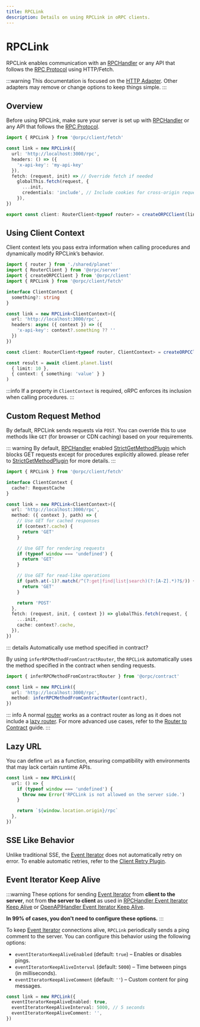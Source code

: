 ```yaml
---
title: RPCLink
description: Details on using RPCLink in oRPC clients.
---
```


# RPCLink

RPCLink enables communication with an [RPCHandler](/docs/rpc-handler) or any API that follows the [RPC Protocol](/docs/advanced/rpc-protocol) using HTTP/Fetch.

:::warning
This documentation is focused on the [HTTP Adapter](/docs/adapters/http).
Other adapters may remove or change options to keep things simple.
:::

## Overview

Before using RPCLink, make sure your server is set up with [RPCHandler](/docs/rpc-handler) or any API that follows the [RPC Protocol](/docs/advanced/rpc-protocol).

```ts
import { RPCLink } from '@orpc/client/fetch'

const link = new RPCLink({
  url: 'http://localhost:3000/rpc',
  headers: () => ({
    'x-api-key': 'my-api-key'
  }),
  fetch: (request, init) => // Override fetch if needed
    globalThis.fetch(request, {
      ...init,
      credentials: 'include', // Include cookies for cross-origin requests
    }),
})

export const client: RouterClient<typeof router> = createORPCClient(link)
```

## Using Client Context

Client context lets you pass extra information when calling procedures and dynamically modify RPCLink’s behavior.

```ts twoslash
import { router } from './shared/planet'
import { RouterClient } from '@orpc/server'
import { createORPCClient } from '@orpc/client'
import { RPCLink } from '@orpc/client/fetch'

interface ClientContext {
  something?: string
}

const link = new RPCLink<ClientContext>({
  url: 'http://localhost:3000/rpc',
  headers: async ({ context }) => ({
    'x-api-key': context?.something ?? ''
  })
})

const client: RouterClient<typeof router, ClientContext> = createORPCClient(link)

const result = await client.planet.list(
  { limit: 10 },
  { context: { something: 'value' } }
)
```

:::info
If a property in `ClientContext` is required, oRPC enforces its inclusion when calling procedures.
:::

## Custom Request Method

By default, RPCLink sends requests via `POST`. You can override this to use methods like `GET` (for browser or CDN caching) based on your requirements.

::: warning
By default, [RPCHandler](/docs/rpc-handler) enabled [StrictGetMethodPlugin](/docs/rpc-handler#default-plugins) which blocks GET requests except for procedures explicitly allowed. please refer to [StrictGetMethodPlugin](/docs/plugins/strict-get-method) for more details.
:::

```ts twoslash
import { RPCLink } from '@orpc/client/fetch'

interface ClientContext {
  cache?: RequestCache
}

const link = new RPCLink<ClientContext>({
  url: 'http://localhost:3000/rpc',
  method: ({ context }, path) => {
    // Use GET for cached responses
    if (context?.cache) {
      return 'GET'
    }

    // Use GET for rendering requests
    if (typeof window === 'undefined') {
      return 'GET'
    }

    // Use GET for read-like operations
    if (path.at(-1)?.match(/^(?:get|find|list|search)(?:[A-Z].*)?$/)) {
      return 'GET'
    }

    return 'POST'
  },
  fetch: (request, init, { context }) => globalThis.fetch(request, {
    ...init,
    cache: context?.cache,
  }),
})
```

::: details Automatically use method specified in contract?

By using `inferRPCMethodFromContractRouter`, the `RPCLink` automatically uses the method specified in the contract when sending requests.

```ts
import { inferRPCMethodFromContractRouter } from '@orpc/contract'

const link = new RPCLink({
  url: 'http://localhost:3000/rpc',
  method: inferRPCMethodFromContractRouter(contract),
})
```

::: info
A normal [router](/docs/router) works as a contract router as long as it does not include a [lazy router](/docs/router#lazy-router). For more advanced use cases, refer to the [Router to Contract](/docs/contract-first/router-to-contract) guide.
:::

## Lazy URL

You can define `url` as a function, ensuring compatibility with environments that may lack certain runtime APIs.

```ts
const link = new RPCLink({
  url: () => {
    if (typeof window === 'undefined') {
      throw new Error('RPCLink is not allowed on the server side.')
    }

    return `${window.location.origin}/rpc`
  },
})
```

## SSE Like Behavior

Unlike traditional SSE, the [Event Iterator](/docs/event-iterator) does not automatically retry on error. To enable automatic retries, refer to the [Client Retry Plugin](/docs/plugins/client-retry).

## Event Iterator Keep Alive

:::warning
These options for sending [Event Iterator](/docs/event-iterator) from **client to the server**, not from **the server to client** as used in [RPCHandler Event Iterator Keep Alive](/docs/rpc-handler#event-iterator-keep-alive) or [OpenAPIHandler Event Iterator Keep Alive](/docs/openapi/openapi-handler#event-iterator-keep-alive).

**In 99% of cases, you don't need to configure these options.**
:::

To keep [Event Iterator](/docs/event-iterator) connections alive, `RPCLink` periodically sends a ping comment to the server. You can configure this behavior using the following options:

- `eventIteratorKeepAliveEnabled` (default: `true`) – Enables or disables pings.
- `eventIteratorKeepAliveInterval` (default: `5000`) – Time between pings (in milliseconds).
- `eventIteratorKeepAliveComment` (default: `''`) – Custom content for ping messages.

```ts
const link = new RPCLink({
  eventIteratorKeepAliveEnabled: true,
  eventIteratorKeepAliveInterval: 5000, // 5 seconds
  eventIteratorKeepAliveComment: '',
})
```
